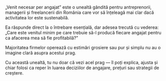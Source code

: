 „Venit necesar per angajat” este o unealtă gândită pentru antreprenorii,
managerii și freelancerii din România care vor să înțeleagă mai clar dacă
activitatea lor este sustenabilă.

Ea răspunde direct la o întrebare esențială, dar adesea trecută cu vederea:
„Care este venitul minim pe care trebuie să-l producă fiecare angajat pentru ca
afacerea mea să fie profitabilă?”

Majoritatea firmelor operează cu estimări grosiere sau pur și simplu nu au o
imagine clară asupra acestui prag.

Cu această unealtă, tu nu doar că vezi acel prag — îl poți explica, ajusta și
chiar folosi ca reper în luarea deciziilor de angajare, prețuri sau strategii de
creștere.
